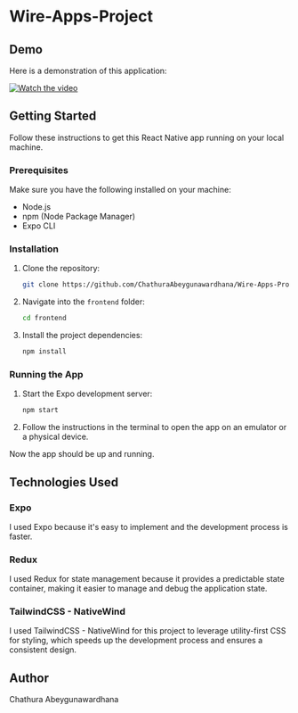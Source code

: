 # Wire-Apps-Project

## Demo

Here is a demonstration of this application:

<a href="https://youtu.be/oOVcM_b3-Zk" target="_blank">
  <img src="https://img.youtube.com/vi/oOVcM_b3-Zk/0.jpg" alt="Watch the video">
</a>

## Getting Started

Follow these instructions to get this React Native app running on your local machine.

### Prerequisites

Make sure you have the following installed on your machine:

- Node.js
- npm (Node Package Manager)
- Expo CLI

### Installation

1. Clone the repository:

   ```sh
   git clone https://github.com/ChathuraAbeygunawardhana/Wire-Apps-Project.git
   ```

2. Navigate into the `frontend` folder:

   ```sh
   cd frontend
   ```

3. Install the project dependencies:
   ```sh
   npm install
   ```

### Running the App

1. Start the Expo development server:

   ```sh
   npm start
   ```

2. Follow the instructions in the terminal to open the app on an emulator or a physical device.

Now the app should be up and running.

## Technologies Used

### Expo

I used Expo because it's easy to implement and the development process is faster.

### Redux

I used Redux for state management because it provides a predictable state container, making it easier to manage and debug the application state.

### TailwindCSS - NativeWind

I used TailwindCSS - NativeWind for this project to leverage utility-first CSS for styling, which speeds up the development process and ensures a consistent design.

## Author

Chathura Abeygunawardhana

